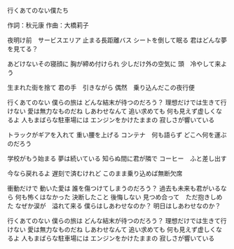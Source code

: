 行くあてのない僕たち

作詞：秋元康
作曲：大橋莉子

夜明け前　サービスエリア
止まる長距離バス
シートを倒して眠る
君はどんな夢を見てる？

あどけないその寝顔に
胸が締め付けられ
少しだけ外の空気に
頭　冷やして来よう

生まれた街を捨て
君の手　引きながら
偶然　乗り込んだこの夜行便

行くあてのない
僕らの旅は
どんな結末が待つのだろう？
理想だけでは生きて行けない
愛は無力なものだね
しあわせなんて
追い求めても
何も見えず虚しくなるよ
人もまばらな駐車場には
エンジンをかけたままの
寂しさが響いている

トラックがギアを入れて
重い腰を上げる
コンテナ　何も語らず
どこへ何を運ぶのだろう

学校がもう始まる
夢は続いている
知らぬ間に君が隣で
コーヒー　ふと差し出す

今なら戻れるよ
遅刻で済むけれど
このまま乗り込めば無断欠席

衝動だけで
動いた愛は
誰を傷つけてしまうのだろう？
過去も未来も君がいるなら
何も怖くはなかった
決断したこと
後悔しない
見つめ合って　ただ抱きしめた
なぜか涙が　溢れて来る
僕らはしあわせなのか？
明日はしあわせなのか？

行くあてのない
僕らの旅は
どんな結末が待つのだろう？
理想だけでは生きて行けない
愛は無力なものだね
しあわせなんて
追い求めても
何も見えず虚しくなるよ
人もまばらな駐車場には
エンジンをかけたままの
寂しさが響いている